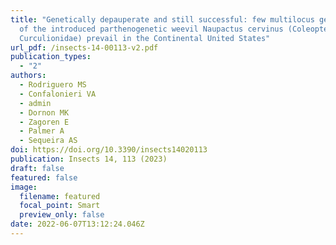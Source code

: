 ```yaml
---
title: "Genetically depauperate and still successful: few multilocus genotypes
  of the introduced parthenogenetic weevil Naupactus cervinus (Coleoptera:
  Curculionidae) prevail in the Continental United States"
url_pdf: /insects-14-00113-v2.pdf
publication_types:
  - "2"
authors:
  - Rodriguero MS
  - Confalonieri VA
  - admin
  - Dornon MK
  - Zagoren E
  - Palmer A
  - Sequeira AS
doi: https://doi.org/10.3390/insects14020113
publication: Insects 14, 113 (2023)
draft: false
featured: false
image:
  filename: featured
  focal_point: Smart
  preview_only: false
date: 2022-06-07T13:12:24.046Z
---
```


